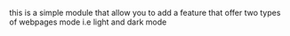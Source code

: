  this is a simple  module that allow you to add a feature that offer two types of webpages mode i.e light and dark mode
